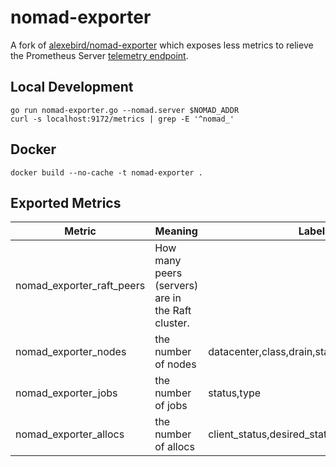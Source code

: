 # nomad-exporter

A fork of [alexebird/nomad-exporter](https://github.com/alexebird/nomad-exporter) which
exposes less metrics to relieve the Prometheus Server
[telemetry endpoint](https://www.nomadproject.io/docs/agent/telemetry.html).

## Local Development

```
go run nomad-exporter.go --nomad.server $NOMAD_ADDR
curl -s localhost:9172/metrics | grep -E '^nomad_'
```

## Docker

```
docker build --no-cache -t nomad-exporter .
```

## Exported Metrics

| Metric | Meaning | Labels |
| ------ | ------- | ------ |
| nomad_exporter_raft_peers | How many peers (servers) are in the Raft cluster. | |
| nomad_exporter_nodes | the number of nodes | datacenter,class,drain,status |
| nomad_exporter_jobs | the number of jobs | status,type |
| nomad_exporter_allocs | the number of allocs | client_status,desired_status,job_type,node_id |
